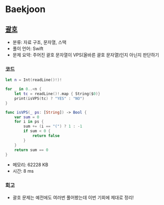 # Baekjoon

## [괄호](https://www.acmicpc.net/problem/9012)

* 분류: 자료 구조, 문자열, 스택
* 풀이 언어: Swift
* 문제 요약: 주어진 괄호 문자열이 VPS(올바른 괄호 문자열)인지 아닌지 판단하기

### 코드

```swift
let n = Int(readLine()!)!

for _ in 0..<n {
    let tc = readLine()!.map { String($0)}
    print(isVPS(tc) ? "YES" : "NO")
}

func isVPS(_ ps: [String]) -> Bool {
    var sum = 0
    for i in ps {
        sum += (i == "(") ? 1 : -1
        if sum < 0 {
            return false
        }
    }
    return sum == 0
}
```

* 메모리: 62228 KB
* 시간: 8 ms

### 회고

* 괄호 문제는 예전에도 여러번 풀어봤는데 이번 기회에 제대로 정리!